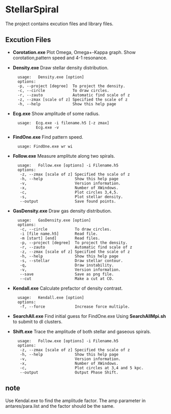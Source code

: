 StellarSpiral
=============

The project contains excution files and library files.


## Excution Files 

* **Corotation.exe**
Plot Omega, Omega+-Kappa graph. 
Show corotation,pattern speed and 4-1 resonance.
		
* **Density.exe**
Draw stellar density distribution.

		usage:   Density.exe [option]            
		options:                         
		-p, --project [degree]  To project the density.
		-c, --circle            To draw circles.       
		-r, --zauto             Automatic find scale of z
		-z, --zmax [scale of z] Specified the scale of z
		-h, --help              Show this help page     

* **Ecg.exe**
Show amplitude of some radius.

		usage:  Ecg.exe -i filename.h5 [-z zmax]
         		Ecg.exe -v
         		
* **FindOne.exe**
Find pattern speed. 

		usage: FindOne.exe wr wi
		
* **Follow.exe**
Measure amplitute along two spirals. 

		usage:   Follow.exe [options] -i Filename.h5
		options:
         -z, --zmax [scale of z] Specified the scale of z
         -h, --help              Show this help page
         -v,                     Version information.
         -x,                     Number of XWindows.
         -c,                     Plot circles 3,4,5.
         -s,                     Plot stellar density.
         --output                Save found points.

* **GasDensity.exe**
Draw gas density distribution.

		usage:   GasDensity.exe [option]
		options:
         -c, --circle            To draw circles.
         -i [file name.h5]       Read file.
         -m [start] [end]        Read files.
         -p, --project [degree]  To project the density.
         -r, --zauto             Automatic find scale of z
         -z, --zmax [scale of z] Specified the scale of z
         -h, --help              Show this help page
         -s, --stellar           Draw stellar contour.
         -q,                     Draw instability.
         -v,                     Version information.
         --save                  Save as png file.
         --cut                   Make a cut at CO.


* **Kendall.exe**
Calculate prefactor of density contrast.

		usage:   Kendall.exe [option]
		options:
         -f, --force             Increase force multiple.

* **SearchAll.exe**
Find initial guess for FindOne.exe
Using **SearchAllMpi.sh** to submit to dl clusters.

* **Shift.exe**
Trace the amplitude of both stellar and gaseous spirals.

		usage:   Follow.exe [options] -i Filename.h5
		options:
         -z, --zmax [scale of z] Specified the scale of z
         -h, --help              Show this help page
         -v,                     Version information.
         -x,                     Number of XWindows.
         -c,                     Plot circles at 3,4 and 5 kpc.
         --output                Output Phase Shift.

## note
Use Kendal.exe to find the amplitude factor.
The amp parameter in antares/para.list and the factor should be the same.
